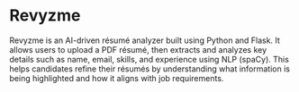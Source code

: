 # Revyzme
Revyzme is an AI-driven résumé analyzer built using Python and Flask. It allows users to upload a PDF résumé, then extracts and analyzes key details such as name, email, skills, and experience using NLP (spaCy). This helps candidates refine their résumés by understanding what information is being highlighted and how it aligns with job requirements.
